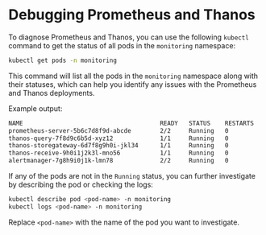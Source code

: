 # Debugging Prometheus and Thanos

To diagnose Prometheus and Thanos, you can use the following `kubectl` command to get the status of all pods in the `monitoring` namespace:

```sh
kubectl get pods -n monitoring
```

This command will list all the pods in the `monitoring` namespace along with their statuses, which can help you identify any issues with the Prometheus and Thanos deployments.

Example output:

```sh
NAME                                      READY   STATUS    RESTARTS   AGE
prometheus-server-5b6c7d8f9d-abcde        2/2     Running   0          10m
thanos-query-7f8d9c6b5d-xyz12             1/1     Running   0          10m
thanos-storegateway-6d7f8g9h0i-jkl34      1/1     Running   0          10m
thanos-receive-9h0i1j2k3l-mno56           1/1     Running   0          10m
alertmanager-7g8h9i0j1k-lmn78             2/2     Running   0          10m
```

If any of the pods are not in the `Running` status, you can further investigate by describing the pod or checking the logs:

```sh
kubectl describe pod <pod-name> -n monitoring
kubectl logs <pod-name> -n monitoring
```

Replace `<pod-name>` with the name of the pod you want to investigate.
